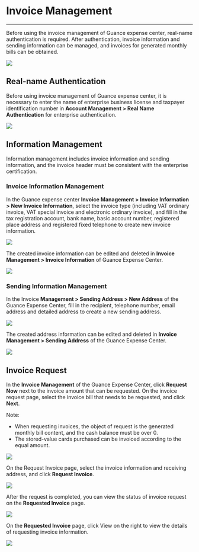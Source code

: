 # Invoice Management
---

Before using the invoice management of Guance expense center, real-name authentication is required. After authentication, invoice information and sending information can be managed, and invoices for generated monthly bills can be obtained.

![](../img/13.invoice_8.1.png)

## Real-name Authentication

Before using invoice management of Guance expense center, it is necessary to enter the name of enterprise business license and taxpayer identification number in **Account Management > Real Name Authentication** for enterprise authentication.

![](../img/13.invoice_2.png)

## Information Management

Information management includes invoice information and sending information, and the invoice header must be consistent with the enterprise certification.

### Invoice Information Management

In the Guance expense center **Invoice Management > Invoice Information > New Invoice Information**, select the invoice type (including VAT ordinary invoice, VAT special invoice and electronic ordinary invoice), and fill in the tax registration account, bank name, basic account number, registered place address and registered fixed telephone to create new invoice information.

![](../img/13.invoice_3.png)

The created invoice information can be edited and deleted in **Invoice Management > Invoice Information** of Guance Expense Center.

![](../img/13.invoice_3.1.png)

### Sending Information Management

In the Invoice **Management > Sending Address > New Address** of the Guance Expense Center, fill in the recipient, telephone number, email address and detailed address to create a new sending address.

![](../img/13.invoice_4.png)

The created address information can be edited and deleted in **Invoice Management > Sending Address** of the Guance Expense Center.

![](../img/13.invoice_4.1.png)

## Invoice Request

In the **Invoice Management** of the Guance Expense Center, click **Request Now** next to the invoice amount that can be requested. On the invoice request page, select the invoice bill that needs to be requested, and click **Next**.

Note:

- When requesting invoices, the object of request is the generated monthly bill content, and the cash balance must be over 0.
- The stored-value cards purchased can be invoiced according to the equal amount.

![](../img/13.invoice_6.png)

On the Request Invoice page, select the invoice information and receiving address, and click **Request Invoice**.

![](../img/13.invoice_7.png)

After the request is completed, you can view the status of invoice request on the **Requested Invoice** page.

![](../img/13.invoice_8.png)

On the **Requested Invoice** page, click View on the right to view the details of requesting invoice information.

![](../img/13.invoice_9.png)



